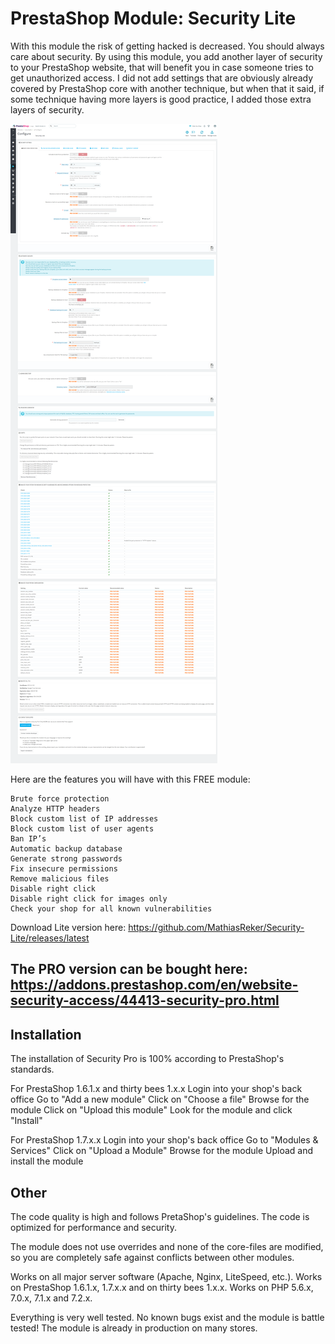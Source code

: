 # PrestaShop Module: Security Lite

With this module the risk of getting hacked is decreased. You should always care about security. By using this module, you add another layer of security to your PrestaShop website, that will benefit you in case someone tries to get unauthorized access.
I did not add settings that are obviously already covered by PrestaShop core with another technique, but when that it said, if some technique having more layers is good practice, I added those extra layers of security.

![Security Lite](https://github.com/MathiasReker/Security-Lite/blob/master/screenshot.png)

Here are the features you will have with this FREE module:

    Brute force protection
    Analyze HTTP headers
    Block custom list of IP addresses
    Block custom list of user agents
    Ban IP’s
    Automatic backup database
    Generate strong passwords
    Fix insecure permissions
    Remove malicious files
    Disable right click
    Disable right click for images only
    Check your shop for all known vulnerabilities

Download Lite version here: https://github.com/MathiasReker/Security-Lite/releases/latest

## The PRO version can be bought here: https://addons.prestashop.com/en/website-security-access/44413-security-pro.html

## Installation
The installation of Security Pro is 100% according to PrestaShop's standards.

For PrestaShop 1.6.1.x and thirty bees 1.x.x
Login into your shop's back office
Go to "Add a new module"
Click on "Choose a file"
Browse for the module
Click on "Upload this module"
Look for the module and click "Install"

For PrestaShop 1.7.x.x
Login into your shop's back office
Go to "Modules & Services"
Click on "Upload a Module"
Browse for the module
Upload and install the module

## Other
The code quality is high and follows PretaShop's guidelines.
The code is optimized for performance and security.

The module does not use overrides and none of the core-files are modified, so you are completely safe against conflicts between other modules.

Works on all major server software (Apache, Nginx, LiteSpeed, etc.).
Works on PrestaShop 1.6.1.x, 1.7.x.x and on thirty bees 1.x.x.
Works on PHP 5.6.x, 7.0.x, 7.1.x and 7.2.x.

Everything is very well tested. No known bugs exist and the module is battle tested! The module is already in production on many stores.

